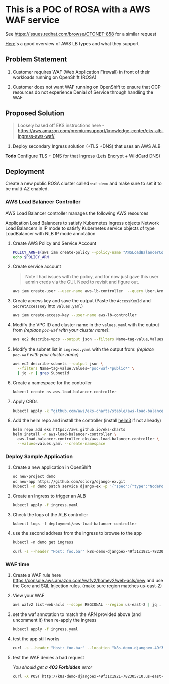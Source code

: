 # This is a POC of ROSA with a AWS WAF service

See https://issues.redhat.com/browse/CTONET-858 for a similar request

[Here](https://iamondemand.com/blog/elb-vs-alb-vs-nlb-choosing-the-best-aws-load-balancer-for-your-needs/)'s a good overview of AWS LB types and what they support

## Problem Statement

1. Customer requires WAF (Web Application Firewall) in front of their workloads running on OpenShift (ROSA)

1. Customer does not want WAF running on OpenShift to ensure that OCP resources do not experience Denial of Service through handling the WAF

## Proposed Solution

> Loosely based off EKS instructions here - https://aws.amazon.com/premiumsupport/knowledge-center/eks-alb-ingress-aws-waf/

1. Deploy secondary Ingress solution (+TLS +DNS) that uses an AWS ALB


**Todo** Configure TLS + DNS for that Ingress (Lets Encrypt + WildCard DNS)


## Deployment

Create a new public ROSA cluster called `waf-demo` and make sure to set it to be multi-AZ enabled.

### AWS Load Balancer Controller

AWS Load Balancer controller manages the following AWS resources

Application Load Balancers to satisfy Kubernetes ingress objects
Network Load Balancers in IP mode to satisfy Kubernetes service objects of type LoadBalancer with NLB IP mode annotation

1. Create AWS Policy and Service Account

    ```bash
    POLICY_ARN=$(aws iam create-policy --policy-name "AWSLoadBalancerControllerIAMPolicy" --policy-document file://iam-policy.json --query Policy.Arn --output text)
    echo $POLICY_ARN
    ```

1. Create service account

    > Note I had issues with the policy, and for now just gave this user admin
      creds via the GUI. Need to revisit and figure out.

    ```bash
    aws iam create-user --user-name aws-lb-controller  --query User.Arn --output text
    ```

1. Create access key and save the output (Paste the `AccessKeyId` and `SecretAccessKey` into `values.yaml`)

    ```bash
    aws iam create-access-key --user-name aws-lb-controller
    ```

1. Modify the VPC ID and cluster name in the `values.yaml` with the output from *(replace `poc-waf` with your cluster name)*:

    ```bash
    aws ec2 describe-vpcs --output json --filters Name=tag-value,Values="poc-waf*" | jq . | grep VpcId
    ```

1. Modify the subnet list in `ingress.yaml` with the output from: *(replace `poc-waf` with your cluster name)*

    ```bash
    aws ec2 describe-subnets --output json \
      --filters Name=tag-value,Values="poc-waf-*public*" \
      | jq -r | grep SubnetId
    ```

1. Create a namespace for the controller

    ```bash
    kubectl create ns aws-load-balancer-controller
    ```

1. Apply CRDs

    ```bash
    kubectl apply -k "github.com/aws/eks-charts/stable/aws-load-balancer-controller//crds?ref=master"
    ```

1. Add the helm repo and install the controller (install [helm3](https://github.com/helm/helm/releases/tag/v3.5.4) if not already)

    ```bash
    helm repo add eks https://aws.github.io/eks-charts
    helm install -n aws-load-balancer-controller \
      aws-load-balancer-controller eks/aws-load-balancer-controller \
      --values=values.yaml --create-namespace
    ```


### Deploy Sample Application

1. Create a new application in OpenShift

    ```bash
    oc new-project demo
    oc new-app https://github.com/sclorg/django-ex.git
    kubectl -n demo patch service django-ex -p '{"spec":{"type":"NodePort"}}'
    ```

1. Create an Ingress to trigger an ALB

    ```bash
    kubectl apply -f ingress.yaml
    ```

1. Check the logs of the ALB controller

    ```
    kubectl logs -f deployment/aws-load-balancer-controller
    ```

1. use the second address from the ingress to browse to the app

    ```
    kubectl -n demo get ingress
    ```

    ```bash
    curl -s --header "Host: foo.bar" k8s-demo-djangoex-49f31c1921-782305710.us-east-2.elb.amazonaws.com | head
    ```

### WAF time

1. Create a WAF rule here https://console.aws.amazon.com/wafv2/homev2/web-acls/new and use the Core and SQL Injection rules. (make sure region matches us-east-2)

1. View your WAF

    ```bash
    aws wafv2 list-web-acls --scope REGIONAL --region us-east-2 | jq .
    ```

1. set the waf annotation to match the ARN provided above (and uncomment it) then re-apply the ingress

    ```bash
    kubectl apply -f ingress.yaml
    ```

1. test the app still works

    ```bash
    curl -s --header "Host: foo.bar" --location "k8s-demo-djangoex-49f31c1921-782305710.us-east-2.elb.amazonaws.com"
    ```

1. test the WAF denies a bad request

    *You should get a **403 Forbidden** error*

    ```bash
    curl -X POST http://k8s-demo-djangoex-49f31c1921-782305710.us-east-2.elb.amazonaws.com -F "user='<script><alert>Hello></alert></script>'"
    ```